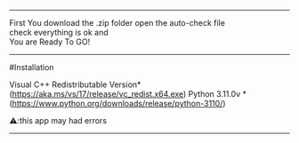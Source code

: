 ____________________________________________________________________________
First You download the .zip folder open the auto-check file                
check everything is ok and                                                 
You are Ready To GO!                                                         
______________________________________________________________________________
#Installation 

 Visual C++ Redistributable Version* (https://aka.ms/vs/17/release/vc_redist.x64.exe)
 Python 3.11.0v * (https://www.python.org/downloads/release/python-3110/)

 ⚠️:this app may had errors

 _________________________________________________________________________________

